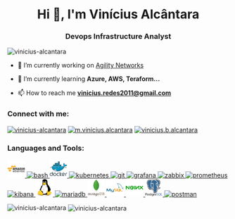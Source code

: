 <h1 align="center">Hi 👋, I'm Vinícius Alcântara</h1>
<h3 align="center">Devops Infrastructure Analyst</h3>

<p align="left"> <img src="https://komarev.com/ghpvc/?username=vinicius-alcantara&label=Profile%20views&color=0e75b6&style=flat" alt="vinicius-alcantara" /> </p>

- 🔭 I’m currently working on [Agility Networks](https://www.somosagility.com.br/)

- 🌱 I’m currently learning **Azure, AWS, Teraform...**

- 📫 How to reach me **vinicius.redes2011@gmail.com**

<h3 align="left">Connect with me:</h3>
<p align="left">
<a href="https://linkedin.com/in/vinicius-alcantara" target="blank"><img align="center" src="https://cdn.jsdelivr.net/npm/simple-icons@3.0.1/icons/linkedin.svg" alt="vinicius-alcantara" height="30" width="40" /></a>
<a href="https://fb.com/m.vinicius.alcantara" target="blank"><img align="center" src="https://cdn.jsdelivr.net/npm/simple-icons@3.0.1/icons/facebook.svg" alt="m.vinicius.alcantara" height="30" width="40" /></a>
<a href="https://instagram.com/vinicius.b.alcantara" target="blank"><img align="center" src="https://cdn.jsdelivr.net/npm/simple-icons@3.0.1/icons/instagram.svg" alt="vinicius.b.alcantara" height="30" width="40" /></a>
</p>

<h3 align="left">Languages and Tools:</h3>
<p align="left"> <a href="https://aws.amazon.com" target="_blank"> <img src="https://raw.githubusercontent.com/devicons/devicon/master/icons/amazonwebservices/amazonwebservices-original-wordmark.svg" alt="aws" width="40" height="40"/> </a> <a href="https://www.gnu.org/software/bash/" target="_blank"> <img src="https://www.vectorlogo.zone/logos/gnu_bash/gnu_bash-icon.svg" alt="bash" width="40" height="40"/> </a> <a href="https://www.docker.com/" target="_blank"> <img src="https://raw.githubusercontent.com/devicons/devicon/master/icons/docker/docker-original-wordmark.svg" alt="docker" width="40" height="40"/> </a> <a href="https://kubernetes.io" target="_blank"> <img src="https://www.vectorlogo.zone/logos/kubernetes/kubernetes-icon.svg" alt="kubernetes" width="40" height="40"/> </a> <a href="https://git-scm.com/" target="_blank"> <img src="https://www.vectorlogo.zone/logos/git-scm/git-scm-icon.svg" alt="git" width="40" height="40"/> </a> <a href="https://grafana.com" target="_blank"> <img src="https://www.vectorlogo.zone/logos/grafana/grafana-icon.svg" alt="grafana" width="40" height="40"/> </a> <a href="https://www.zabbix.com/" target="_blank"> <img src="https://www.vectorlogo.zone/logos/zabbix/zabbix-ar21.svg" alt="zabbix" width="40" height="60"/> </a> <a href="https://prometheus.io/" target="_blank"> <img src="https://www.vectorlogo.zone/logos/prometheusio/prometheusio-ar21.svg" alt="prometheus" width="40" height="60"/> </a> <br/> <a href="https://www.elastic.co/kibana" target="_blank"> <img src="https://www.vectorlogo.zone/logos/elasticco_kibana/elasticco_kibana-icon.svg" alt="kibana" width="40" height="40"/> </a> <a href="https://www.linux.org/" target="_blank"> <img src="https://raw.githubusercontent.com/devicons/devicon/master/icons/linux/linux-original.svg" alt="linux" width="40" height="40"/> </a> <a href="https://mariadb.org/" target="_blank"> <img src="https://www.vectorlogo.zone/logos/mariadb/mariadb-icon.svg" alt="mariadb" width="40" height="40"/> </a> <a href="https://www.mongodb.com/" target="_blank"> <img src="https://raw.githubusercontent.com/devicons/devicon/master/icons/mongodb/mongodb-original-wordmark.svg" alt="mongodb" width="40" height="40"/> </a> <a href="https://www.mysql.com/" target="_blank"> <img src="https://raw.githubusercontent.com/devicons/devicon/master/icons/mysql/mysql-original-wordmark.svg" alt="mysql" width="40" height="40"/> </a> <a href="https://www.nginx.com" target="_blank"> <img src="https://raw.githubusercontent.com/devicons/devicon/master/icons/nginx/nginx-original.svg" alt="nginx" width="40" height="40"/> </a> <a href="https://www.postgresql.org" target="_blank"> <img src="https://raw.githubusercontent.com/devicons/devicon/master/icons/postgresql/postgresql-original-wordmark.svg" alt="postgresql" width="40" height="40"/> </a> <a href="https://postman.com" target="_blank"> <img src="https://www.vectorlogo.zone/logos/getpostman/getpostman-icon.svg" alt="postman" width="40" height="40"/> </a> </p>

<p><img align="left" src="https://github-readme-stats.vercel.app/api/top-langs?username=vinicius-alcantara&show_icons=true&locale=en&layout=compact" alt="vinicius-alcantara" /></p>

<p>&nbsp;<img align="center" src="https://github-readme-stats.vercel.app/api?username=vinicius-alcantara&show_icons=true&locale=en" alt="vinicius-alcantara" /></p>
